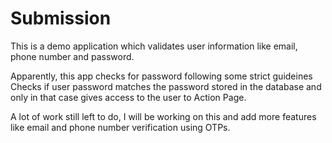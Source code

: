 # Submission


This is a demo application which validates user information like email, phone number and password.

Apparently, this app checks for password following some strict guideines
Checks if user password matches the password stored in the database and only in that case gives access to the user to Action Page.


A lot of work still left to do, I will be working on this and add more features like email and phone number verification using OTPs. 
